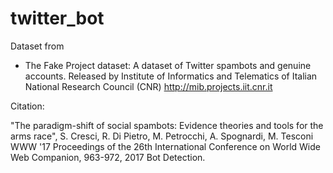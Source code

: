 # twitter_bot
Dataset from
- The Fake Project dataset: A dataset of Twitter spambots and genuine accounts.
Released by Institute of Informatics and Telematics of
Italian National Research Council (CNR)
http://mib.projects.iit.cnr.it

Citation:

"The paradigm-shift of social spambots: Evidence theories and tools
for the arms race",
S. Cresci, R. Di Pietro, M. Petrocchi, A. Spognardi, M. Tesconi
WWW '17 Proceedings of the 26th International Conference on
World Wide Web Companion, 963-972, 2017
Bot Detection.
